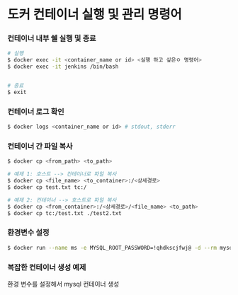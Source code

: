 # 도커 컨테이너 실행 및 관리 명령어

### 컨테이너 내부 쉘 실행 및 종료

```bash
# 실행
$ docker exec -it <container_name or id> <실행 하고 싶은ㅇ 명령어>
$ docker exec -it jenkins /bin/bash


# 종료
$ exit
```



### 컨테이너 로그 확인

```bash
$ docker logs <container_name or id> # stdout, stderr
```



### 컨테이너 간 파일 복사

```bash
$ docker cp <from_path> <to_path>

# 예제 1: 호스트 --> 컨테이너로 파일 복사
$ docker cp <file_name> <to_container>:/<상세경로>
$ docker cp test.txt tc:/

# 예제 2: 컨테이너 --> 호스트로 파일 복사
$ docker cp <from_container>:/<상세경로>/<file_name> <to_path>
$ docker cp tc:/test.txt ./test2.txt
```



### 환경변수 설정

```bash
$ docker run --name ms -e MYSQL_ROOT_PASSWORD=!qhdkscjfwj@ -d --rm mysql
```



### 복잡한 컨테이너 생성 예제

환경 변수를 설정해서 mysql 컨테이너 생성

```bash
```

